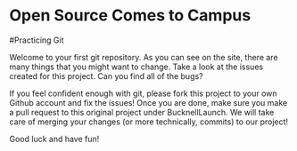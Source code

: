 Open Source Comes to Campus
========================

#Practicing Git

Welcome to your first git repository. As you can see on the site, there are many things that you might want to change. Take a look at the issues created for this project. Can you find all of the bugs?

If you feel confident enough with git, please fork this project to your own Github account and fix the issues! Once you are done, make sure you make a pull request to this original project under BucknellLaunch. We will take care of merging your changes (or more technically, commits) to our project!

Good luck and have fun!
